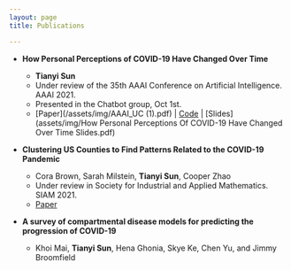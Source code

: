 ```yaml
---
layout: page
title: Publications

---
```

* **How Personal Perceptions of COVID-19 Have Changed Over Time** 
  * **Tianyi Sun**
  * Under review of the 35th AAAI Conference on Artificial Intelligence. AAAI 2021.
  * Presented in the Chatbot group, Oct 1st. 
  * [Paper](/assets/img/AAAI_UC (1).pdf) | [Code](https://github.com/TianyiSun00234/aaai-How-Personal-Perceptions-of-COVID-19-Have-Changed-Over-Time) | [Slides](assets/img/How Personal Perceptions Of COVID-19 Have Changed Over Time Slides.pdf) 


* **Clustering US Counties to Find Patterns Related to the COVID-19 Pandemic** 
  * Cora Brown, Sarah Milstein, **Tianyi Sun**, Cooper Zhao
  * Under review in Society for Industrial and Applied Mathematics. SIAM 2021. 
  * [Paper](assets/img/Clustering_write_up.pdf)
  
* **A survey of compartmental disease models for predicting the progression of COVID-19**
  * Khoi Mai, **Tianyi Sun**, Hena Ghonia, Skye Ke, Chen Yu, and Jimmy Broomfield
